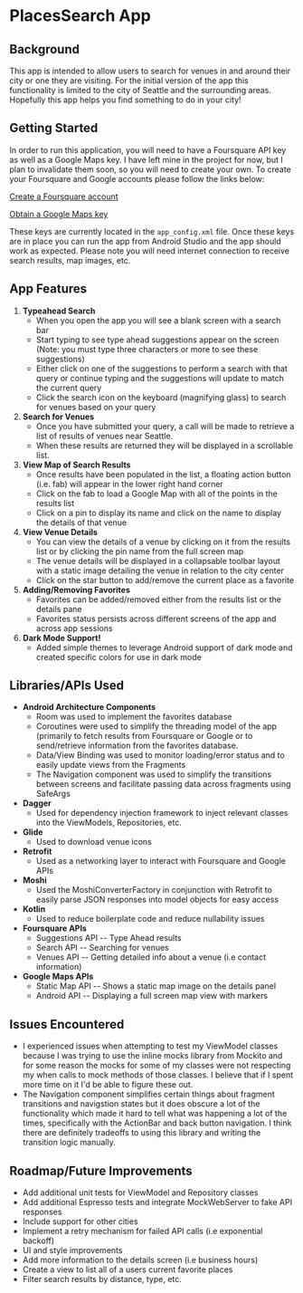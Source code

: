 # PlacesSearch App

## Background
This app is intended to allow users to search for venues in and around their city or one they are visiting. For the initial version of the app this functionality is limited to the city of Seattle and the surrounding areas. Hopefully this app helps you find something to do in your city!

## Getting Started
In order to run this application, you will need to have a Foursquare API key as well as a Google Maps key. I have left mine in the project for now, but I plan to invalidate them soon, so you will need to create your own. To create your Foursquare and Google accounts please follow the links below:

 [Create a Foursquare account](https://developer.foursquare.com/places-api)
 
 [Obtain a Google Maps key](https://developers.google.com/maps/documentation/maps-static/get-api-key)

These keys are currently located in the `app_config.xml` file. Once these keys are in place you can run the app from Android Studio and the app should work as expected. Please note you will need internet connection to receive search results, map images, etc.

## App Features

1. **Typeahead Search**
    * When you open the app you will see a blank screen with a search bar
    * Start typing to see type ahead suggestions appear on the screen (Note: you must type three characters or more to see these suggestions)
    * Either click on one of the suggestions to perform a search with that query or continue typing and the suggestions will update to match the current query
    * Click the search icon on the keyboard (magnifying glass) to search for venues based on your query
2. **Search for Venues**
    * Once you have submitted your query, a call will be made to retrieve a list of results of venues near Seattle.
    * When these results are returned they will be displayed in a scrollable list.
3. **View Map of Search Results**
    * Once results have been populated in the list, a floating action button (i.e. fab) will appear in the lower right hand corner
    * Click on the fab to load a Google Map with all of the points in the results list
    * Click on a pin to display its name and click on the name to display the details of that venue
4. **View Venue Details**
    * You can view the details of a venue by clicking on it from the results list or by clicking the pin name from the full screen map
    * The venue details will be displayed in a collapsable toolbar layout with a static image detailing the venue in relation to the city center
    * Click on the star button to add/remove the current place as a favorite
5. **Adding/Removing Favorites**
    * Favorites can be added/removed either from the results list or the details pane
    * Favorites status persists across different screens of the app and across app sessions
6. **Dark Mode Support!**
    * Added simple themes to leverage Android support of dark mode and created specific colors for use in dark mode

## Libraries/APIs Used

* **Android Architecture Components**
    * Room was used to implement the favorites database
    * Coroutines were used to simplify the threading model of the app (primarily to fetch results from Foursquare or Google or to send/retrieve information from the favorites database.
    * Data/View Binding was used to monitor loading/error status and to easily update views from the Fragments
    * The Navigation component was used to simplify the transitions between screens and facilitate passing data across fragments using SafeArgs
* **Dagger**
    * Used for dependency injection framework to inject relevant classes into the ViewModels, Repositories, etc.
* **Glide**
    * Used to download venue icons
* **Retrofit**
    * Used as a networking layer to interact with Foursquare and Google APIs
* **Moshi**
    * Used the MoshiConverterFactory  in conjunction with Retrofit to easily parse JSON responses into model objects for easy access
* **Kotlin**
    * Used to reduce boilerplate code and reduce nullability issues
* **Foursquare APIs**
    * Suggestions API -- Type Ahead results
    * Search API -- Searching for venues
    * Venues API -- Getting detailed info about a venue (i.e contact information)
* **Google Maps APIs**
    * Static Map API -- Shows a static map image on the details panel
    * Android API --  Displaying a full screen map view with markers

## Issues Encountered
* I experienced issues when attempting to test my ViewModel classes because I was trying to use the inline mocks library from Mockito and for some reason the mocks for some of my classes were not respecting my when calls to mock methods of those classes. I believe that if I spent more time on it I'd be able to figure these out.
* The Navigation component simplifies certain things about fragment transitions and navigstion states but it does obscure a lot of the functionality which made it hard to tell what was happening a lot of the times, specifically with the ActionBar and back button navigation. I think there are definitely tradeoffs to using this library and writing the transition logic manually.

## Roadmap/Future Improvements
* Add additional unit tests for ViewModel and Repository classes
* Add additional Espresso tests and integrate MockWebServer to fake API responses
* Include support for other cities
* Implement a retry mechanism for failed API calls (i.e exponential backoff)
* UI and style improvements
* Add more information to the details screen (i.e business hours)
* Create a view to list all of a users current favorite places
* Filter search results by distance, type, etc.
